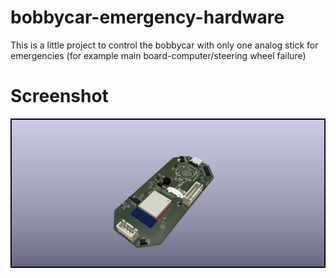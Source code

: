 # bobbycar-emergency-hardware
This is a little project to control the bobbycar with only one analog stick for emergencies (for example main board-computer/steering wheel failure)

# Screenshot
![Screenshot of PCB](bobbycar-emergency-hardware.png)
